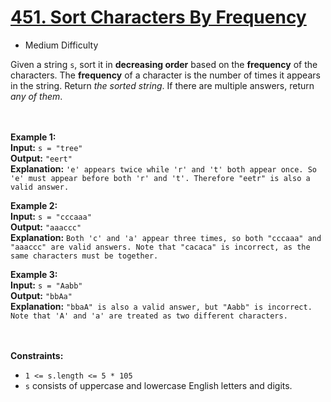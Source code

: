 # [451. Sort Characters By Frequency](https://leetcode.com/problems/sort-characters-by-frequency/description/)

- Medium Difficulty

Given a string `s`, sort it in **decreasing order** based on the **frequency** of the characters.
The **frequency** of a character is the number of times it appears in the string. Return _the sorted string_.
If there are multiple answers, return _any of them_.

<br><br>
**Example 1:** \
**Input:** `s = "tree"` \
**Output:** `"eert"` \
**Explanation:** `'e' appears twice while 'r' and 't' both appear once.
So 'e' must appear before both 'r' and 't'. Therefore "eetr" is also a valid answer.`

**Example 2:** \
**Input:** `s = "cccaaa"` \
**Output:** `"aaaccc"` \
**Explanation:** `Both 'c' and 'a' appear three times, so both "cccaaa" and "aaaccc" are valid answers.
Note that "cacaca" is incorrect, as the same characters must be together.`

**Example 3:** \
**Input:** `s = "Aabb"` \
**Output:** `"bbAa"` \
**Explanation:** `"bbaA" is also a valid answer, but "Aabb" is incorrect.
Note that 'A' and 'a' are treated as two different characters.`

<br><br>
**Constraints:**

- `1 <= s.length <= 5 * 105`
- `s` consists of uppercase and lowercase English letters and digits.